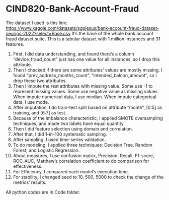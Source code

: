 # CIND820-Bank-Account-Fraud
The dataset I used is this link: https://www.kaggle.com/datasets/sgpjesus/bank-account-fraud-dataset-neurips-2022?select=Base.csv
It’s the base of the whole bank account fraud dataset suite.
This is a tabular dataset with 1 million instances and 31 features. 
1.	First, I did data understanding, and found there’s a column “device_fraud_count” just has one value for all instances, so I drop this attribute.
2.	Then I checked if there are some attributes’ values are mostly missing. I found “prev_address_months_count”, “intended_balcon_amount”, so I drop these two attributes.
3.	Then I impute the rest attributes with missing value. Some use -1 to represent missing values. Some use negative value as missing values. When impute numerical data, I use median. When impute categorical data, I use mode.
4.	After imputation, I do train-test split based on attribute “month”, [0:5] as training, and [6:7] as test.
5.	Because of the imbalance characteristic, I applied SMOTE oversampling techniques, and made two labels have equal quantity.
6.	Then I did feature selection using domain and correlation.
7.	After that, I did 1-in-100 systematic sampling.
8.	After sampling, I used time-series validation.
9.	To do modeling, I applied three techniques: Decision Tree, Random Forest, and Logistic Regression.
10.	About measures, I use confusion matrix, Precision, Recall, F1-score, ROC_AUC, Matthew’s correlation coefficient to do comparison for effectiveness.
11.	For Efficiency, I compared each model’s execution time.
12.	For stability, I changed seed to 10, 500, 5000 to check the change of the metrics’ results.

All python codes are in Code folder.

